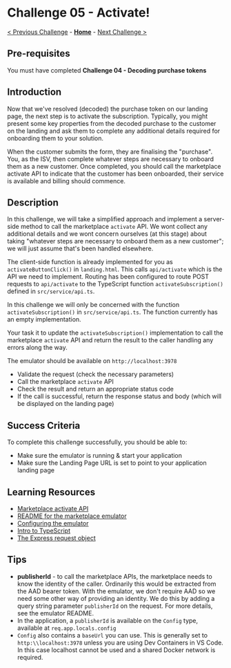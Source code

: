 # Challenge 05 - Activate!

[< Previous Challenge](./Challenge-04.md) - **[Home](../README.md)** - [Next Challenge >](./Challenge-06.md)

## Pre-requisites

You must have completed **Challenge 04 - Decoding purchase tokens**

## Introduction

Now that we've resolved (decoded) the purchase token on our landing page, the next step is to activate the subscription.
Typically, you might present some key properties from the decoded purchase to the customer on the landing and ask them to
complete any additional details required for onboarding them to your solution.

When the customer submits the form, they are finalising the "purchase". You, as the ISV, then complete whatever steps
are necessary to onboard them as a new customer. Once completed, you should call the marketplace activate API to
indicate that the customer has been onboarded, their service is available and billing should commence.

## Description

In this challenge, we will take a simplified approach and implement a server-side method to call the marketplace
`activate` API. We wont collect any additional details and we wont concern ourselves (at this stage) about taking
"whatever steps are necessary to onboard them as a new customer"; we will just assume that's been handled elsewhere.

The client-side function is already implemented for you as `activateButtonClick()` in `landing.html`. This calls
`api/activate` which is the API we need to implement. Routing has been configured to route POST requests to `api/activate`
to the TypeScript function `activateSubscription()` defined in `src/service/api.ts`.

In this challenge we will only be concerned with the function `activateSubscription()` in `src/service/api.ts`. The function
currently has an empty implementation.

Your task it to update the `activateSubscription()` implementation to call the marketplace `activate` API and return the
result to the caller handling any errors along the way.

The emulator should be available on `http://localhost:3978`

- Validate the request (check the necessary parameters)
- Call the marketplace `activate` API
- Check the result and return an appropriate status code
- If the call is successful, return the response status and body (which will be displayed on the landing page)

## Success Criteria

To complete this challenge successfully, you should be able to:

- Make sure the emulator is running & start your application
- Make sure the Landing Page URL is set to point to your application landing page

## Learning Resources

- [Marketplace activate API](https://learn.microsoft.com/azure/marketplace/partner-center-portal/pc-saas-fulfillment-subscription-api#post-httpsmarketplaceapimicrosoftcomapisaassubscriptionssubscriptionidactivateapi-versionapiversion)
- [README for the marketplace emulator](https://github.com/microsoft/Commercial-Marketplace-SaaS-API-Emulator/blob/main/README.md)
- [Configuring the emulator](https://github.com/microsoft/Commercial-Marketplace-SaaS-API-Emulator/blob/main/docs/config.md)
- [Intro to TypeScript](https://www.typescriptlang.org/docs/)
- [The Express request object](http://expressjs.com/en/4x/api.html#req)

## Tips

- **publisherId** - to call the marketplace APIs, the marketplace needs to know the identity of the caller. Ordinarily
this would be extracted from the AAD bearer token. With the emulator, we don't require AAD so we need some other
way of providing an identity. We do this by adding a query string parameter `publisherId` on the request. For more
details, see the emulator README.
- In the application, a `publisherId` is available on the `Config` type, available at `req.app.locals.config`
- `Config` also contains a `baseUrl` you can use. This is generally set to `http:\\localhost:3978` unless you are using
Dev Containers in VS Code. In this case localhost cannot be used and a shared Docker network is required.
